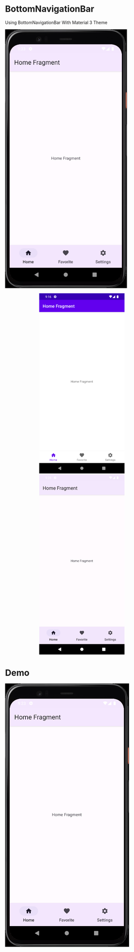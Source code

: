 # BottomNavigationBar
Using BottomNavigationBar With Material 3 Theme

<img src="https://raw.githubusercontent.com/KursatAktunc/BottomNavigationBar/master/screenshot/M3Demo.gif?raw=true" width="400px"/>

<p align="center">
<img src="/screenshot/Screenshot_m2.png" width="280"/>
<img src="/screenshot/Screenshot_m3.png" width="280"/>
</p>

# Demo

![](/screenshot/M3Demo.gif)
